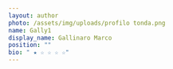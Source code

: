 ```yaml
---
layout: author
photo: /assets/img/uploads/profilo tonda.png
name: Gally1
display_name: Gallinaro Marco
position: ""
bio: " ★ ☆ ☆ ☆ ☆"
---
```

